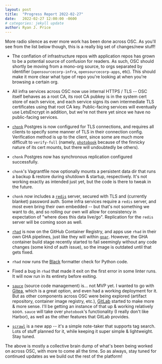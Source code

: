 ```yaml
---
layout: post
title:  "Progress Report 2022-02-27"
date:   2022-02-27 12:00:00 -0600
# categories: jekyll update
author: Ryan J. Price
---
```


More radio silence as ever more work has been done across OSC. As you'll see
from the list below though, this is a really big set of changes/new stuff!

* The conflation of infrastructure repos with application repos has grown to be
  a potential source of confusion for readers. As such, OSC should shortly be
  moving from a mono-org source, to orgs separated by identifier
  (`opensourcecorp-infra`, `opensourcecorp-apps`, etc). This should make it more
  clear what type of repo you're looking at when you're browsing a certain org.

* All infra services across OSC now use internal HTTPS / TLS -- OSC itself
  behaves as a root CA, its root CA pubkey is in the system cert store of each
  service, and each service signs its own intermediate TLS certificates using
  that root CA key. Public-facing services will eventually use LetsEncrypt in
  addition, but we're not there yet since we have no public-facing services.

* [`chonk`](https://github.com/opensourcecorp/chonk) Postgres is now configured
  for TLS connections, and requires all clients to specify some manner of TLS in
  their connection config. Verification method is up to the client, since some
  are much more difficult to `verify-full` (namely,
  [`photobook`](https://github.com/opensourcecorp/photobook) because of the
  finnicky nature of its cert mounts, but there will undoubtedly be others).

* `chonk` Postgres now has synchronous replication configured successfully.

* `chonk`'s Vagrantfile now optionally mounts a persistent data dir that runs a
  backup & restore during shutdown & startup, respectively. It's not working
  exactly as intended just yet, but the code is there to tweak in the future.

* `chonk` now includes a [`redis`](https://redis.io) server, secured with TLS
  and (currently blanket) password auth. Some infra services require a `redis`
  server, and most even bring their own embedded -- but that's not something we
  want to do, and so rolling our own will allow for consistency in expectation
  of "where does this data live/go". Replication for the `redis` server will be
  coming soon as well.

* [`rhad`](https://github.com/opensourcecorp/rhadamanthus) is now on the GitHub
  Container Registry, and apps use `rhad` in their own GHA pipelines, just like
  they will within [`gnar`](https://github.com/opensourcecorp/gnar). However,
  the GHA container build stage recently started to fail seemingly without any
  code changes (some kind of auth issue), so the image is outdated until that
  gets fixed.

* `rhad` now runs the [Black](https://github.com/psf/black) formatter check for
  Python code.

* Fixed a bug in `rhad` that made it exit on the first error in some linter
  runs. It will now run in its entirety before exiting.

* [`sauce`](https://github.com/opensourcecorp/sauce) (source code management)
  is... not MVP yet. I wanted to go with [Gitea](https://gitea.io), which is a
  great option, and even had a working deployment for it. But as other
  components across OSC were being explored (artifact repository, container
  image registry, etc.), [GitLab](https://gitlab.com) started to make more &
  more sense. I'll be getting an instance of that up & working relatively soon.
  `sauce` will take over `photobook`'s functionality (I really don't like
  Harbor), as well as the other features that GitLab provides.

* [`scrawl`](https://github.com/opensourcecorp/scrawl) is a new app -- it's a
  simple note-taker that supports tag search. Lots of stuff planned for it,
  while keeping it super simple & lightweight. Stay tuned.

The above is mostly a collective brain dump of what's been being worked on
across OSC, with more to come all the time. So as always, stay tuned for
continued updates as we build out the rest of the platform!
